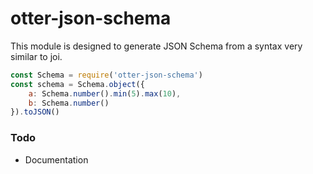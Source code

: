 # otter-json-schema

This module is designed to generate JSON Schema from a syntax very similar to joi.

```js
const Schema = require('otter-json-schema')
const schema = Schema.object({
    a: Schema.number().min(5).max(10),
    b: Schema.number()
}).toJSON()
```

### Todo
- Documentation